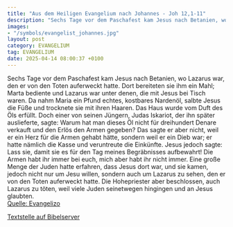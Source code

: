 ```yaml
---
title: "Aus dem Heiligen Evangelium nach Johannes - Joh 12,1-11"
description: "Sechs Tage vor dem Paschafest kam Jesus nach Betanien, wo Lazarus war, den er von den Toten auferweckt hatte. Dort bereiteten sie ihm ein Mahl; Marta bediente und Lazarus war unter denen, die mit Jesus bei Tisch waren. Da nahm Maria ein Pfund echtes, kostbares Nardenöl, salbte Je...."
images:
- "/symbols/evangelist_johannes.jpg"
layout: post
category: EVANGELIUM
tag: EVANGELIUM
date: 2025-04-14 08:00:37 +0100
---
```

Sechs Tage vor dem Paschafest kam Jesus nach Betanien, wo Lazarus war, den er von den Toten auferweckt hatte.
Dort bereiteten sie ihm ein Mahl; Marta bediente und Lazarus war unter denen, die mit Jesus bei Tisch waren.
Da nahm Maria ein Pfund echtes, kostbares Nardenöl, salbte Jesus die Füße und trocknete sie mit ihren Haaren.<!--more--> Das Haus wurde vom Duft des Öls erfüllt.
Doch einer von seinen Jüngern, Judas Iskariot, der ihn später auslieferte, sagte:
Warum hat man dieses Öl nicht für dreihundert Denare verkauft und den Erlös den Armen gegeben?
Das sagte er aber nicht, weil er ein Herz für die Armen gehabt hätte, sondern weil er ein Dieb war; er hatte nämlich die Kasse und veruntreute die Einkünfte.
Jesus jedoch sagte: Lass sie, damit sie es für den Tag meines Begräbnisses aufbewahrt!
Die Armen habt ihr immer bei euch, mich aber habt ihr nicht immer.
Eine große Menge der Juden hatte erfahren, dass Jesus dort war, und sie kamen, jedoch nicht nur um Jesu willen, sondern auch um Lazarus zu sehen, den er von den Toten auferweckt hatte.
Die Hohepriester aber beschlossen, auch Lazarus zu töten,
weil viele Juden seinetwegen hingingen und an Jesus glaubten.<br>
[Quelle: Evangelizo](https://evangeliumtagfuertag.org/DE/gospel)

[Textstelle auf Bibelserver](https://www.bibleserver.com/EU/Johannes12,1-11)
